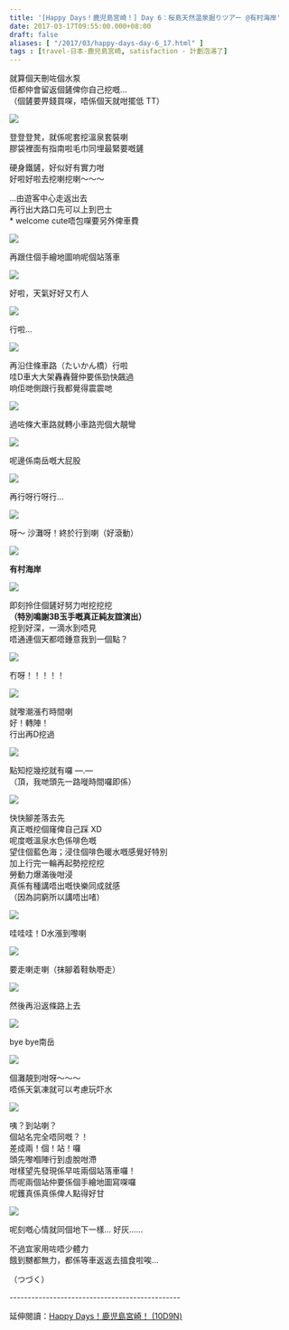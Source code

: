 ```yaml
---
title: '[Happy Days！鹿児島宮崎！] Day 6：桜島天然温泉掘りツアー @有村海岸'
date: 2017-03-17T09:55:00.000+08:00
draft: false
aliases: [ "/2017/03/happy-days-day-6_17.html" ]
tags : [travel-日本-鹿兒島宮崎, satisfaction - 計劃泡湯了]
---
```


就算個天刪咗個水泵  
佢都仲會留返個鏟俾你自己挖嘅…  
（個鏟要畀錢買㗎，唔係個天就咁擺低 TT）  

![](/images/kojkmi6f.jpg)  

登登登凳，就係呢套挖溫泉套裝喇  
膠袋裡面有指南啦毛巾同埋最緊要嘅鏟  
  
硬身鐵鏟，好似好有實力咁  
好啦好啦去挖喇挖喇～～～  
  
...由遊客中心走返出去  
再行出大路口先可以上到巴士  
\* welcome cute唔包㗎要另外俾車費  

![](/images/kojkmi6f1.jpg)  

再跟住個手繪地圖响呢個站落車  

![](/images/kojkmi6f2.jpg)  

好啦，天氣好好又冇人  

![](/images/kojkmi6f3.jpg)  

行啦…  

![](/images/kojkmi6f4.jpg)  

再沿住條車路（たいかん橋）行啦  
哇D車大大架轟轟聲仲要係勁快飆過  
响佢哋側跟行我都覺得震震哋  

![](/images/kojkmi6f5.jpg)  

過咗條大車路就轉小車路兜個大靚彎  

![](/images/kojkmi6f6.jpg)  

呢邊係南岳嘅大屁股  

![](/images/kojkmi6f7.jpg)  

再行呀行呀行…  

![](/images/kojkmi6f8.jpg)  

呀～ 沙灘呀！終於行到喇（好滾動）  

![](/images/kojkmi6f9.jpg)  

**有村海岸**  

![](/images/kojkmi6f10.jpg)  

即刻拎住個鏟好努力咁挖挖挖  
**（特別鳴謝3B玉手嘅真正純友誼演出）**  
挖到好深，一滴水到唔見  
唔通連個天都唔鍾意我到一個點？  

![](/images/kojkmi6f11.jpg)  

冇呀！！！！！  

![](/images/kojkmi6f12.jpg)  

就嚟潮漲冇時間喇  
好！轉陣！  
行出再D挖過  

![](/images/kojkmi6f13.jpg)  

點知挖幾挖就有囉 —.—  
（頂，我哋頭先一路嘥時間囉即係）  

![](/images/kojkmi6f14.jpg)  

快快腳差落去先  
真正嘅挖個窿俾自己踩 XD  
呢度嘅溫泉水色係啡色嘅  
望住個藍色海；浸住個啡色暖水嘅感覺好特別  
加上行完一輪再起勢挖挖挖  
勞動力爆滿後咁浸  
真係有種講唔出嘅快樂同成就感  
（因為詞窮所以講唔出啫）  

![](/images/kojkmi6f15.jpg)  

哇哇哇！D水漲到嚟喇  

![](/images/kojkmi6f16.jpg)  

要走喇走喇（抹腳着鞋執嘢走）  

![](/images/kojkmi6f17.jpg)  

然後再沿返條路上去  

![](/images/kojkmi6f18.jpg)  

bye bye南岳  

![](/images/kojkmi6f19.jpg)  

個灘靚到咁呀～～～  
唔係天氣凍就可以考慮玩吓水  

![](/images/kojkmi6f20.jpg)  

咦？到站喇？  
個站名完全唔同嘅？！  
差成兩！個！站！囉  
頭先嚟嗰陣行到虛脫咁滯  
咁樣望先發現係早咗兩個站落車囉！  
而呢兩個站仲要係個手繪地圖寫㗎囉  
呢鑊真係真係俾人點得好甘  

![](/images/kojkmi6f21.jpg)  

呢刻嘅心情就同個地下一樣... 好灰......  
  
不過宜家用咗唔少體力  
餓到嬲都無力，都係等車返返去搵食啦唉…  
  
  
（つづく）  
  
\-----------------------------------------------  
  
延伸閱讀：[Happy Days！鹿児島宮崎！ (10D9N)](https://hidie.net/kojkmi10d9n/)
